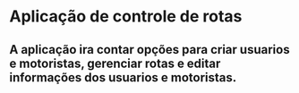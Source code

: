 # Aplicação de controle de rotas

## A aplicação ira contar opções para criar usuarios e motoristas, gerenciar rotas e editar informações dos usuarios e motoristas.
